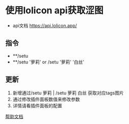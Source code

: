 # 使用lolicon api获取涩图
- api文档 https://api.lolicon.app/

## 指令
- **/setu
- **/setu '萝莉' or /setu '萝莉' '白丝'

## 更新

1. 新增通过/setu 萝莉 | /setu 萝莉 白丝 获取对应tags图片
2. 通过修改插件面板数值来修改参数
3. 详情请看插件面板的配置

[帮助文档](https://astrbot.soulter.top/center/docs/%E5%BC%80%E5%8F%91/%E6%8F%92%E4%BB%B6%E5%BC%80%E5%8F%91/
)
